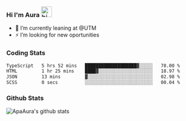 ### Hi I'm Aura <img src="https://user-images.githubusercontent.com/1303154/88677602-1635ba80-d120-11ea-84d8-d263ba5fc3c0.gif" width="28px" alt="hi">

- 🔭 I’m currently leaning at @UTM
- ⚡ I’m looking for new oportunities


### Coding Stats

<!--START_SECTION:waka-->

```txt
TypeScript   5 hrs 52 mins   ███████████████████▓░░░░░   78.00 %
HTML         1 hr 25 mins    ████▓░░░░░░░░░░░░░░░░░░░░   18.97 %
JSON         13 mins         ▓░░░░░░░░░░░░░░░░░░░░░░░░   02.98 %
SCSS         0 secs          ░░░░░░░░░░░░░░░░░░░░░░░░░   00.04 %
```

<!--END_SECTION:waka-->

### Github Stats

![ApaAura's github stats](https://github-readme-stats.vercel.app/api?username=ApaAura&count_private=true&theme=tokyonight&hide=contribs,prs)
